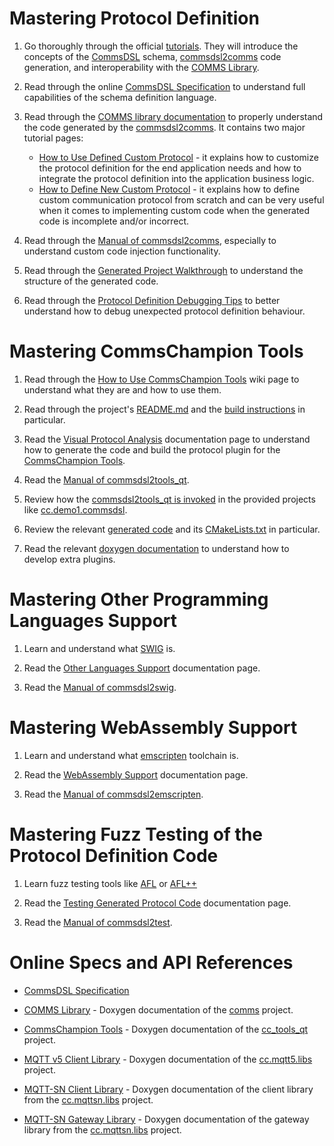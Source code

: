 # Mastering Protocol Definition

1. Go thoroughly through the official [tutorials](https://github.com/commschamp/cc_tutorial).
   They will introduce the concepts of the [CommsDSL](https://github.com/commschamp/CommsDSL-Specification)
   schema, [commsdsl2comms](https://github.com/commschamp/commsdsl) code generation,
   and interoperability with the [COMMS Library](https://github.com/commschamp/comms).

2. Read through the online [CommsDSL Specification](https://commschamp.github.io/commsdsl_spec) to
   understand full capabilities of the schema definition language.

3. Read through the [COMMS library documentation](https://commschamp.github.io/comms_doc) to
   properly understand the code generated by the [commsdsl2comms](https://github.com/commschamp/commsdsl).
   It contains two major tutorial pages:

   - [How to Use Defined Custom Protocol](https://commschamp.github.io/comms_doc/page_use_prot.html) -
     it explains how to customize the protocol definition for the end application needs and
     how to integrate the protocol definition into the
     application business logic.
   - [How to Define New Custom Protocol](https://commschamp.github.io/comms_doc/page_define_prot.html) -
     it explains how to define custom communication protocol
     from scratch and can be very useful when it comes to implementing custom code when the generated
     code is incomplete and/or incorrect.

4. Read through the [Manual of commsdsl2comms](https://github.com/commschamp/commsdsl/blob/master/doc/Manual_commsdsl2comms.md),
   especially to understand custom code injection functionality.

5. Read through the [Generated Project Walkthrough](https://github.com/commschamp/commsdsl/blob/master/doc/GeneratedProjectWalkthrough.md)
   to understand the structure of the generated code.

6. Read through the [Protocol Definition Debugging Tips](https://github.com/commschamp/commsdsl/blob/master/doc/DebugProtocolDef.md) to
   better understand how to debug unexpected protocol definition behaviour.


# Mastering CommsChampion Tools

1. Read through the [How to Use CommsChampion Tools](https://github.com/commschamp/cc_tools_qt/wiki/How-to-Use-CommsChampion-Tools)
   wiki page to understand what they are and how to use them.

2. Read through the project's [README.md](https://github.com/commschamp/cc_tools_qt) and the
   [build instructions](https://github.com/commschamp/cc_tools_qt?tab=readme-ov-file#how-to-build)
   in particular.

3. Read the [Visual Protocol Analysis](https://github.com/commschamp/commsdsl/blob/master/doc/VisualProtocolAnalysis.md)
   documentation page to understand how to generate the code and build the
   protocol plugin for the [CommsChampion Tools](https://github.com/commschamp/cc_tools_qt).

4. Read the [Manual of commsdsl2tools_qt](https://github.com/commschamp/commsdsl/blob/master/doc/Manual_commsdsl2tools_qt.md).

5. Review how the [commsdsl2tools_qt is invoked](https://github.com/commschamp/cc.demo1.commsdsl/blob/master/CMakeLists.txt) in
   the provided projects like [cc.demo1.commsdsl](https://github.com/commschamp/cc.demo1.commsdsl).

6. Review the relevant [generated code](https://github.com/commschamp/cc.demo1_protocol.cc_tools_plugin) and
   its [CMakeLists.txt](https://github.com/commschamp/cc.demo1_protocol.cc_tools_plugin/blob/master/CMakeLists.txt) in
   particular.

7. Read the relevant [doxygen documentation](https://commschamp.github.io/cc_tools_qt_doc/) to
   understand how to develop extra plugins.


# Mastering Other Programming Languages Support

1. Learn and understand what [SWIG](https://www.swig.org/) is.

2. Read the [Other Languages Support](https://github.com/commschamp/commsdsl/blob/master/doc/OtherLanguagesSupport.md)
   documentation page.

3. Read the [Manual of commsdsl2swig](https://github.com/commschamp/commsdsl/blob/master/doc/Manual_commsdsl2swig.md).


# Mastering WebAssembly Support

1. Learn and understand what [emscripten](https://emscripten.org/) toolchain is.

2. Read the [WebAssembly Support](https://github.com/commschamp/commsdsl/blob/master/doc/WebAssemblySupport.md)
   documentation page.

3. Read the [Manual of commsdsl2emscripten](https://github.com/commschamp/commsdsl/blob/master/doc/Manual_commsdsl2emscripten.md).

# Mastering Fuzz Testing of the Protocol Definition Code

1. Learn fuzz testing tools like [AFL](https://lcamtuf.coredump.cx/afl/) or [AFL++](https://github.com/AFLplusplus/AFLplusplus)

2. Read the [Testing Generated Protocol Code](https://github.com/commschamp/commsdsl/blob/master/doc/TestingGeneratedProtocolCode.md)
   documentation page.

3. Read the [Manual of commsdsl2test](https://github.com/commschamp/commsdsl/blob/master/doc/Manual_commsdsl2test.md).

# Online Specs and API References

- [CommsDSL Specification](https://commschamp.github.io/commsdsl_spec)

- [COMMS Library](https://commschamp.github.io/comms_doc/) - Doxygen documentation
  of the [comms](https://github.com/commschamp/comms) project.

- [CommsChampion Tools](https://commschamp.github.io/cc_tools_qt_doc) - Doxygen documentation
  of the [cc_tools_qt](https://github.com/commschamp/cc_tools_qt) project.

- [MQTT v5 Client Library](https://commschamp.github.io/cc_mqtt5_client_doc) - Doxygen documentation
  of the [cc.mqtt5.libs](https://github.com/commschamp/cc.mqtt5.libs) project.

- [MQTT-SN Client Library](https://commschamp.github.io/cc_mqttsn_client_doc/) -
  Doxygen documentation of the client library from the
  [cc.mqttsn.libs](https://github.com/commschamp/cc.mqttsn.libs) project.

- [MQTT-SN Gateway Library](https://commschamp.github.io/cc_mqttsn_gateway_doc/) -
  Doxygen documentation of the gateway library from the
  [cc.mqttsn.libs](https://github.com/commschamp/cc.mqttsn.libs) project.



